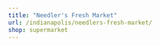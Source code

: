 ```yaml
---
title: "Needler's Fresh Market"
url: /indianapolis/needlers-fresh-market/
shop: supermarket
---
```

